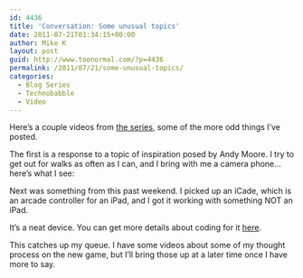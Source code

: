 ```yaml
---
id: 4436
title: 'Conversation: Some unusual topics'
date: 2011-07-21T01:34:15+00:00
author: Mike K
layout: post
guid: http://www.toonormal.com/?p=4436
permalink: /2011/07/21/some-unusual-topics/
categories:
  - Blog Series
  - Technobabble
  - Video
---
```

Here&#8217;s a couple videos from [the series](http://youtube.com/user/indieconversation), some of the more odd things I&#8217;ve posted.

The first is a response to a topic of inspiration posed by Andy Moore. I try to get out for walks as often as I can, and I bring with me a camera phone&#8230; here&#8217;s what I see:



Next was something from this past weekend. I picked up an iCade, which is an arcade controller for an iPad, and I got it working with something NOT an iPad.



It&#8217;s a neat device. You can get more details about coding for it [here](http://struct.ca/2011/icademanager/).

This catches up my queue. I have some videos about some of my thought process on the new game, but I&#8217;ll bring those up at a later time once I have more to say.